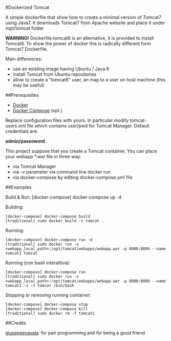 
#Dockerized Tomcat

A simple dockerfile that show how to create a minimal version of Tomcat7 using Java7.
It downloads Tomcat7 from Apache website and place it under /opt/tomcat folder

**WARNING!**
Dockerfile.tomcat6 is an alternative, it is provided to install Tomcat6. To show the power of docker this is radically different form Tomcat7 Dockerfile.

Main differences:

* use an existing image having Ubuntu / Java 6
* install Tomcat from Ubuntu repositories
* allow to create a "tomcat6" user, an map to a user on host machine
(this may be useful)

##Prerequisites

* [Docker](https://docs.docker.com/installation/mac/)
* [Docker Compose](https://docs.docker.com/compose/) (opt.)

Replace configuration files with yours. In particular modify tomcat-users.xml file which contains user/pwd for Tomcat Manager. Default credentials are:

**admin/passoword**

This project suppose that you create a Tomcat container. You can place your webapp *.war file in three way:

* via Tomcat Manager
* via -v parameter via command line docker run
* via docker-compose by editing docker-compose.yml file


##Examples

Build & Run:
    [docker-compose] docker-compose up -d

Building:

    [docker-compose] docker-compose build
    [traditional] sudo docker build -t tomcat .

Running:

    [docker-compose] docker-compose run -d
    [traditional] sudo docker run -v <webapp_local_path>:/opt/tomcat/webapps/webapp.war -p 8080:8080 --name tomcat1 tomcat

Running (con bash interattiva):

    [docker-compose] docker-compose run
    [traditional] sudo docker run -v <webapp_local_path>:/opt/tomcat/webapps/webapp.war -p 8080:8080 --name tomcat1 -i -t tomcat /bin/bash
    
Stopping or removing running container:

    [docker-compose] docker-compose stop
    [docker-compose] docker-compose kill        
    [traditional] sudo docker rm -f tomcat1

##Credits

[giuseppevavala](https://github.com/giuseppevavala): for pair programming and for being a good friend
